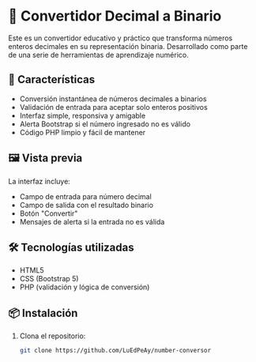 # 🔢 Convertidor Decimal a Binario

Este es un convertidor educativo y práctico que transforma números enteros decimales en su representación binaria. Desarrollado como parte de una serie de herramientas de aprendizaje numérico.

## 🚀 Características

- Conversión instantánea de números decimales a binarios
- Validación de entrada para aceptar solo enteros positivos
- Interfaz simple, responsiva y amigable
- Alerta Bootstrap si el número ingresado no es válido
- Código PHP limpio y fácil de mantener

## 🖼️ Vista previa

La interfaz incluye:
- Campo de entrada para número decimal
- Campo de salida con el resultado binario
- Botón "Convertir"
- Mensajes de alerta si la entrada no es válida

## 🛠️ Tecnologías utilizadas

- HTML5
- CSS (Bootstrap 5)
- PHP (validación y lógica de conversión)

## 📦 Instalación

1. Clona el repositorio:
   ```bash
   git clone https://github.com/LuEdPeAy/number-conversor